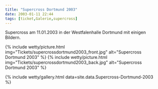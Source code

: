 ```yaml
---
title: "Supercross Dortmund 2003"
date: 2003-01-11 22:44
tags: [ticket,Galerie,supercross]
---
```


Supercross am 11.01.2003 in der Westfalenhalle Dortmund mit einigen Bildern.

{% include wetty/picture.html img="Tickets/supercrossdortmund2003_front.jpg" alt="Supercross Dortmund 2003" %}
{% include wetty/picture.html img="Tickets/supercrossdortmund2003_back.jpg" alt="Supercross Dortmund 2003" %}

<!--more-->

{% include wetty/gallery.html data=site.data.Supercross-Dortmund-2003 %}